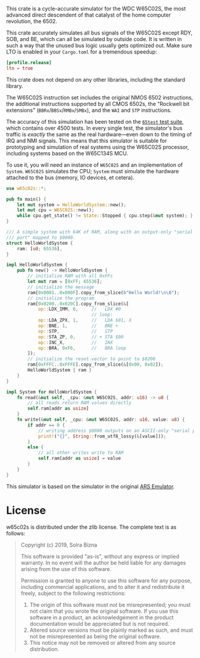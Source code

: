 This crate is a cycle-accurate simulator for the WDC W65C02S, the most
advanced direct descendent of that catalyst of the home computer
revolution, the 6502.

This crate accurately simulates all bus signals of the W65C02S except RDY,
SOB, and BE, which can all be simulated by outside code. It is written in
such a way that the unused bus logic usually gets optimized out. Make sure
LTO is enabled in your `Cargo.toml` for a tremendous speedup:

```toml
[profile.release]
lto = true
```

This crate does not depend on any other libraries, including the standard
library.

The W65C02S instruction set includes the original NMOS 6502 instructions,
the additional instructions supported by all CMOS 6502s, the "Rockwell bit
extensions" (`BBRx`/`BBSx`/`RMBx`/`SMBx`), and the `WAI` and `STP`
instructions.

The accuracy of this simulation has been tested on the [`65test` test
suite](https://github.com/SolraBizna/65test), which contains over 4500
tests. In every single test, the simulator's bus traffic is *exactly* the
same as the real hardware—even down to the timing of IRQ and NMI signals.
This means that this simulator is suitable for prototyping and simulation
of real systems using the W65C02S processor, including systems based on the
W65C134S MCU.

To use it, you will need an instance of `W65C02S` and an implementation of
`System`. `W65C02S` simulates the CPU; `System` must simulate the hardware
attached to the bus (memory, IO devices, et cetera).

```rust
use w65c02s::*;

pub fn main() {
    let mut system = HelloWorldSystem::new();
    let mut cpu = W65C02S::new();
    while cpu.get_state() != State::Stopped { cpu.step(&mut system); }
}

/// A simple system with 64K of RAM, along with an output-only "serial
/// port" mapped to $0000.
struct HelloWorldSystem {
    ram: [u8; 65536],
}

impl HelloWorldSystem {
    pub fn new() -> HelloWorldSystem {
        // initialize RAM with all 0xFFs
        let mut ram = [0xFF; 65536];
        // initialize the message
        ram[0x0001..0x000F].copy_from_slice(b"Hello World!\n\0");
        // initialize the program
        ram[0x0200..0x020C].copy_from_slice(&[
            op::LDX_IMM, 0,     //   LDX #0
                                // loop:
            op::LDA_ZPX, 1,     //   LDA $01, X
            op::BNE, 1,         //   BNE +
            op::STP,            //   STP
            op::STA_ZP, 0,      // + STA $00
            op::INC_X,          //   INX
            op::BRA, 0xF6,      //   BRA loop
        ]);
        // initialize the reset vector to point to $0200
        ram[0xFFFC..0xFFFE].copy_from_slice(&[0x00, 0x02]);
        HelloWorldSystem { ram }
    }
}

impl System for HelloWorldSystem {
    fn read(&mut self, _cpu: &mut W65C02S, addr: u16) -> u8 {
        // all reads return RAM values directly
        self.ram[addr as usize]
    }
    fn write(&mut self, _cpu: &mut W65C02S, addr: u16, value: u8) {
        if addr == 0 {
            // writing address $0000 outputs on an ASCII-only "serial port"
            print!("{}", String::from_utf8_lossy(&[value]));
        }
        else {
            // all other writes write to RAM
            self.ram[addr as usize] = value
        }
    }
}
```

This simulator is based on the simulator in the original [ARS
Emulator](https://github.com/SolraBizna/ars-emu).

# License

w65c02s is distributed under the zlib license. The complete text is as
follows:

> Copyright (c) 2019, Solra Bizna
> 
> This software is provided "as-is", without any express or implied
> warranty. In no event will the author be held liable for any damages
> arising from the use of this software.
> 
> Permission is granted to anyone to use this software for any purpose,
> including commercial applications, and to alter it and redistribute it
> freely, subject to the following restrictions:
> 
> 1. The origin of this software must not be misrepresented; you must not
> claim that you wrote the original software. If you use this software in a
> product, an acknowledgement in the product documentation would be
> appreciated but is not required.
> 2. Altered source versions must be plainly marked as such, and must not
> be misrepresented as being the original software.
> 3. This notice may not be removed or altered from any source
> distribution.
